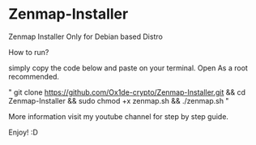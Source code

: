 # Zenmap-Installer
 Zenmap Installer Only for Debian based Distro
 
 
How to run?

simply copy the code below and paste on your terminal. Open As a root recommended.
 
" git clone https://github.com/Ox1de-crypto/Zenmap-Installer.git && cd Zenmap-Installer && sudo chmod +x zenmap.sh && ./zenmap.sh "
 
 

 
 
 
 More information visit my youtube channel for step by step guide.
 
Enjoy! :D
 

